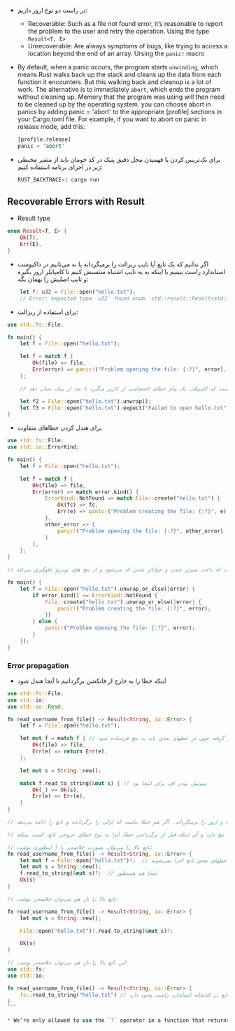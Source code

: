 
* در راست دو نوع ارور داریم:
    * Recoverable: Such as a file not found error, it’s reasonable to report the problem to the user and retry the operation. Using the type `Result<T, E>`
    * Unrecoverable: Are always symptoms of bugs, like trying to access a location beyond the end of an array. Ursing the `panic!` macro

* By default, when a panic occurs, the program starts `unwinding`, which means Rust walks back up the stack and cleans up the data from each function it encounters. But this walking back and cleanup is a lot of work. The alternative is to immediately `abort`, which ends the program without cleaning up. Memory that the program was using will then need to be cleaned up by the operating system. you can choose abort in panics by adding panic = 'abort' to the appropriate [profile] sections in your Cargo.toml file. For example, if you want to abort on panic in release mode, add this:

    ```rust 
    [profile.release]
    panic = 'abort'
    ```
* برای بک‌تریس کردن یا فهمیدن محل دقیق پنیک در کد خومان باید از متغیر محیطی زیر در اجرای برنامه استفاده کنیم:

    ```rust 
    RUST_BACKTRACE=1 cargo run
    ```

## Recoverable Errors with Result

* Result type

```rust
enum Result<T, E> {
    Ok(T),
    Err(E),
}
```

*  اگر ندانیم که یک تابع آیا تایپ ریزالت را برمیگردانه یا نه می‌تانیم در داکیومنت استاندارد راست ببینیم یا اینکه به یه تایپ اشتباه منتسبش کنیم تا کامپایلر ارور بگیره و تایپ اصلیش را بهمان بگه:

```rust
    let f: u32 = File::open("hello.txt");
    // Error: expected type `u32` found enum `std::result::Result<std::fs::File, std::io::Error>`
```

* برای استفاده از ریزالت:

```rust
use std::fs::File;

fn main() {
    let f = File::open("hello.txt");

    let f = match f {
        Ok(file) => file,
        Err(error) => panic!("Problem opening the file: {:?}", error),
    };

    // راه خلاصه تر، استفاده از آنرپ و اکسپکت هست. هر دو اگر خطایی نبود، اوکی را برمیگردانند و اگر خطا بود پنیک می‌کنند. تنها تفاوت در این است که اکسپکت یک پیام خطای اختصاصی از کاربر میگیرد تا بعد از پنیک نشان دهد

    let f2 = File::open("hello.txt").unwrap();
    let f3‍‍ = File::open("hello.txt").expect("Failed to open hello.txt");
}

```

* برای هندل کردن خطاهای متفاوت

```rust
use std::fs::File;
use std::io::ErrorKind;

fn main() {
    let f = File::open("hello.txt");

    let f = match f {
        Ok(file) => file,
        Err(error) => match error.kind() {
            ErrorKind::NotFound => match File::create("hello.txt") {
                Ok(fc) => fc,
                Err(e) => panic!("Problem creating the file: {:?}", e),
            },
            other_error => {
                panic!("Problem opening the file: {:?}", other_error)
            }
        },
    };
}

// کد بالا را بصورت زیر هم می‌توان نوشت که باعث تمیزتر شدن و خواناتر شدن کد می‌شود و از مچ های تودرتو جلوگیری می‌کند:

fn main() {
    let f = File::open("hello.txt").unwrap_or_else(|error| {
        if error.kind() == ErrorKind::NotFound {
            File::create("hello.txt").unwrap_or_else(|error| {
                panic!("Problem creating the file: {:?}", error);
            })
        } else {
            panic!("Problem opening the file: {:?}", error);
        }
    });
}
```

### Error propagation
* اینکه خطا را به خارج از فانکشن برگردانیم تا آنجا هندل شود

```rust
use std::fs::File;
use std::io;
use std::io::Read;

fn read_username_from_file() -> Result<String, io::Error> {
    let f = File::open("hello.txt");

    let mut f = match f { // اف را میوتیبل در نظر گرفته چون در خطهای بعدی باید به مچ فرستاده شود
        Ok(file) => file,
        Err(e) => return Err(e),
    };

    let mut s = String::new();

    match f.read_to_string(&mut s) { // میوتیبل بودن اف برای اینجا بود
        Ok(_) => Ok(s),
        Err(e) => Err(e),
    }
}

// همین کد را میتوان با عملگر ؟ خلاصه کرد. اگر جلوی فراخوانی تابعی که ریزالت را برمیگرداند از ؟ استفاده کنیم اگر خطایی وجود داشته باشد خودش همانجا تابع را تمام کرده و ارور را برمیگرداند. اگر هم خطا نباشبد که اوکی را برگردانده و تابع را ادامه می‌دهد.

// عملگر ؟ یک اختلاف با مچ دارد و آن اینکه قبل از برگرداندن خطا، آنرا به نوع خطای خروجیِ تابع، کست میکند

// تابع بالا را می‌توان بصورت خلاصه‌تر با ؟ اینطوری نوشت:
fn read_username_from_file() -> Result<String, io::Error> {
    let mut f = File::open("hello.txt")?;  // اگر اینجا خطا روی دهد مستقیما آن خطا به نوع آی‌او تبدیل شده و از تابع ریترن می‌شود و خطهای بعدی تابع اجرا نمی‌شوند
    let mut s = String::new();
    f.read_to_string(&mut s)?;  // اینجا هم همینطور
    Ok(s)
}

// تابع بالا را باز هم می‌توان خلاصه‌تر نوشت:

fn read_username_from_file() -> Result<String, io::Error> {
    let mut s = String::new();

    File::open("hello.txt")?.read_to_string(&mut s)?;

    Ok(s)
}

// این تابع بالا را باز هم می‌توان خلاصه‌تر نوشت:
use std::fs;
use std::io;

fn read_username_from_file() -> Result<String, io::Error> {
    fs::read_to_string("hello.txt") // این تابع در کتابخانه استاندارد راست وجود دارد
}
‍‍‍```

* We’re only allowed to use the `?` operator in a function that returns `Result` or `Option` or another type that implements `std::ops::Try`

